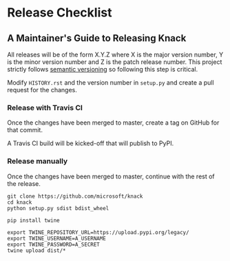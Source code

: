 # Release Checklist

## A Maintainer's Guide to Releasing Knack

All releases will be of the form X.Y.Z where X is the major version number, Y is the minor version
number and Z is the patch release number. This project strictly follows
[semantic versioning](http://semver.org/) so following this step is critical.

Modify `HISTORY.rst` and the version number in `setup.py` and create a pull request for the changes.

### Release with Travis CI

Once the changes have been merged to master, create a tag on GitHub for that commit.

A Travis CI build will be kicked-off that will publish to PyPI.

### Release manually 

Once the changes have been merged to master, continue with the rest of the release.

```
git clone https://github.com/microsoft/knack
cd knack
python setup.py sdist bdist_wheel
```

```
pip install twine
```

```
export TWINE_REPOSITORY_URL=https://upload.pypi.org/legacy/
export TWINE_USERNAME=A_USERNAME
export TWINE_PASSWORD=A_SECRET
twine upload dist/*
```
